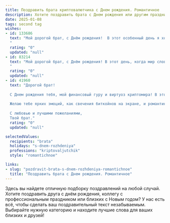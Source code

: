 ```yaml
---
title: Поздравить брата криптовалютчика c Днем рождения. Романтичное
description: Хотите поздравить брата c Днем рождения или другим праздником? Наш ИИ создаст незабываемое поздравление, а вы обязательно выделитесь среди других.  
date: 2025-01-08
tags: second tag
wishes:
- id: 133686
  text: "Мой дорогой брат, с Днём рождения!  В этот особенный день я хочу пожелать тебе не только невероятных успехов в твоём увлекательном мире криптовалют, но и безграничного счастья, такого же яркого и непредсказуемого, как сам биткоин. Пусть твоя жизнь будет полна любви, вдохновения и радости,  а каждый новый день приносит новые открытия и победы, как  удачные сделки на крипторынке.  Я бесконечно люблю тебя и горжусь тобой!
  "
  rating: "0"
  updated: "null"
- id: 83214
  text: "Мой дорогой брат, с Днём рождения! В этот день, когда мир словно замирает, чтобы отдать дань твоей яркой индивидуальности, я хочу сказать тебе, сколько значит для меня твоя смелость, твой новаторский дух, твой блестящий ум, который покоряет безграничный мир криптовалют. Ты — настоящий герой моего сердца,  пионер в своей сфере,  и я бесконечно горжусь тобой. Пусть твоя жизнь будет полна таких же невероятных взлётов, как твои успехи в крипте, пусть любовь и счастье окружают тебя, как сияние самых дорогих монет.  С днём рождения, любимый брат!
  "
  rating: "0"
  updated: "null"
- id: 41960
  text: "Дорогой брат!
  
  С Днем рождения тебя, мой финансовый гуру и виртуоз криптомира! В этот особенный день хочу пожелать тебе не только роста статуса на графиках, но и бесконечного счастья в жизни, которое нельзя измерить никакими курсами. Пусть каждый твой шаг будет взвешенным, а каждая сделка - успешной.
  
  Желаю тебе ярких эмоций, как свечения биткойнов на экране, и романтики, словно в самых волшебных историях о любви, где рядом всегда надежный партнер. Пусть твои мечты сбываются быстрее, чем ты успеваешь нажать \"Подтвердить\" во время трейдинга.
  
  С любовью и лучшими пожеланиями,
  Твой брат."
  rating: "0"
  updated: "null"

selectedValues:
  recipients: "brata"
  holidays: "s-dnem-rozhdeniya"
  professions: "kriptovaljutchik"
  style: "romantichnoe"

links:
- slug: "pozdravit-brata-s-dnem-rozhdeniya-romantichnoe"
  title: "Поздравить брата c Днем рождения. Романтичное"
---
```


Здесь вы найдете отличную подборку поздравлений на любой случай.
Хотите поздравить друга с днём рождения, коллегу с профессиональным праздником или близких с Новым годом? У нас есть всё, чтобы сделать ваш поздравительный текст незабываемым. Выбирайте нужную категорию и находите лучшие слова для ваших близких и друзей!
